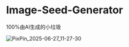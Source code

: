 # Image-Seed-Generator

100%由AI生成的小垃圾

![PixPin_2025-06-27_11-27-30](https://github.com/user-attachments/assets/507e7d39-ef5c-4622-8266-ddb86265d223)

